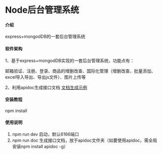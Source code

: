 # Node后台管理系统

#### 介绍
express+mongodDB的一套后台管理系统

#### 软件架构
1、基于express+mongodDB实现的一套后台管理系统，功能点有：

邮箱验证、注册、登录、商品的增删改查、国际化管理（增删改查、批量添加、excel导入导出、导出js文件）、图片上传等

2、利用apidoc生成接口文档 [文档生成示例](http://blog.aigouzhushou.com/express_mongodDB/apidoc/)


#### 安装教程

npm install

#### 使用说明

1.  npm run dev 启动，默认6166端口
2.  npm run doc 生成接口文档，放于apidoc文件夹（如要使用apidoc，需全局安装npm install apidoc -g）
